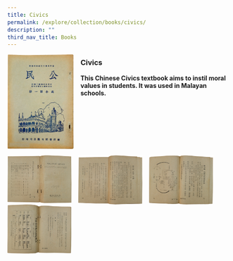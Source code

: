 ```yaml
---
title: Civics
permalink: /explore/collection/books/civics/
description: ""
third_nav_title: Books
---
```

<img src="/images/civics1.png" style="width:30%;margin-right:15px;" align="left">

### **Civics**

<b>This Chinese Civics textbook aims to instil moral values in students. It was used in Malayan schools.</b>

<br clear="left">

<p><a href="/images/civics2.png">  
<img src="/images/civics2.png" style="width:29%;margin-right:15px;" align="left">
</a></p>

<p><a href="/images/civics3.png">  
<img src="/images/civics3.png" style="width:29%;margin-right:15px;" align="left">
</a></p>

<p><a href="/images/civics4.png">  
<img src="/images/civics4.png" style="width:29%;margin-right:15px;" align="left">
</a></p>

<p><a href="/images/civics5.png">  
<img src="/images/civics5.png" style="width:29%;margin-right:15px;" align="left">
</a></p>